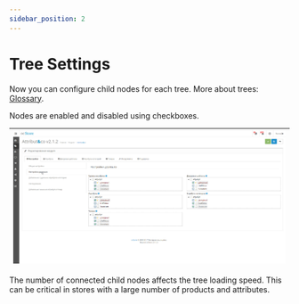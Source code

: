 ```yaml
---
sidebar_position: 2
---
```


# Tree Settings

Now you can configure child nodes for each tree. More about trees: [Glossary](../general-info/glossary.md).

Nodes are enabled and disabled using checkboxes.

| ![Tree Settings](/img/tutorial/tree_settings.jpg) |
|-|

The number of connected child nodes affects the tree loading speed. This can be critical in stores with a large number of products and attributes.
